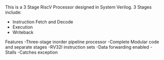 
This is a 3 Stage RiscV Processor designed in System Verilog. 
3 Stages include:
- Instruction Fetch and Decode
- Execution
- Writeback


Features
-Three-stage inorder pipeline processor
-Complete Modular code and separate stages
-RV32I instruction sets
-Data forwarding enabled
-Stalls
-Catches exception



